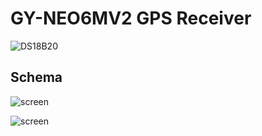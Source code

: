 # GY-NEO6MV2 GPS Receiver

![DS18B20](https://raw.githubusercontent.com/infusion/Fritzing/master/GY-NEO6MV2%20GPS/GY-NEO6MV2.jpg)

Schema
---

![screen](https://raw.githubusercontent.com/infusion/Fritzing/master/GY-NEO6MV2%20GPS/screen.png)

![screen](https://raw.githubusercontent.com/infusion/Fritzing/master/GY-NEO6MV2%20GPS/screen-pi.png)
